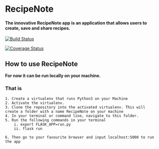 # RecipeNote
#### The innovative RecipeNote app is an application that allows users to create, save and share recipes.

[![Build Status](https://travis-ci.org/probuse/RecipeNote.svg?branch=development)](https://travis-ci.org/probuse/RecipeNote)

[![Coverage Status](https://coveralls.io/repos/github/probuse/RecipeNote/badge.svg?branch=master)](https://coveralls.io/github/probuse/RecipeNote?branch=master)

## How to use RecipeNote
**For now it can be run locally on your machine.**
### That is 
    1. Create a virtualenv that runs Python3 on your Machine
    2. Activate the virtualenv.
    3. Clone the repository into the activated virtualenv. This will create a folder with a name RecipeNote on your machine
    4. In your terminal or command line, navigate to this folder.
    5. Run the following commands in your terminal 
        i. export FLASK_APP=run.py
        ii. flask run
    
    6. Then go to your favourite browser and input localhost:5000 to run the app
    

